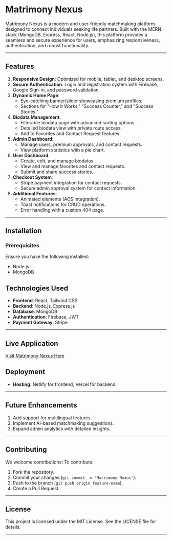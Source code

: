 # Matrimony Nexus

Matrimony Nexus is a modern and user-friendly matchmaking platform designed to connect individuals seeking life partners. Built with the MERN stack (MongoDB, Express, React, Node.js), this platform provides a seamless and secure experience for users, emphasizing responsiveness, authentication, and robust functionality.

---

## Features

1. **Responsive Design**: Optimized for mobile, tablet, and desktop screens.
2. **Secure Authentication**: Login and registration system with Firebase, Google Sign-in, and password validation.
3. **Dynamic Home Page**:
   - Eye-catching banner/slider showcasing premium profiles.
   - Sections for "How it Works," "Success Counter," and "Success Stories."
4. **Biodata Management**:
   - Filterable biodata page with advanced sorting options.
   - Detailed biodata view with private route access.
   - Add to Favorites and Contact Request features.
5. **Admin Dashboard**:
   - Manage users, premium approvals, and contact requests.
   - View platform statistics with a pie chart.
6. **User Dashboard**:
   - Create, edit, and manage biodatas.
   - View and manage favorites and contact requests.
   - Submit and share success stories.
7. **Checkout System**:
   - Stripe payment integration for contact requests.
   - Secure admin approval system for contact information.
8. **Additional Features**:
   - Animated elements (AOS integration).
   - Toast notifications for CRUD operations.
   - Error handling with a custom 404 page.

---

## Installation

### Prerequisites
Ensure you have the following installed:
- Node.js
- MongoDB

## Technologies Used

- **Frontend**: React, Tailwind CSS
- **Backend**: Node.js, Express.js
- **Database**: MongoDB
- **Authentication**: Firebase, JWT
- **Payment Gateway**: Stripe

---

## Live Application

[Visit Matrimony Nexus Here](#)


## Deployment

- **Hosting**: Netlify for frontend, Vercel for backend.

---

## Future Enhancements

1. Add support for multilingual features.
2. Implement AI-based matchmaking suggestions.
3. Expand admin analytics with detailed insights.

---

## Contributing

We welcome contributions! To contribute:
1. Fork the repository.
2. Commit your changes (`git commit -m 'Matrimony Nexus'`).
3. Push to the branch (`git push origin feature-name`).
4. Create a Pull Request.

---

## License

This project is licensed under the MIT License. See the LICENSE file for details.

---